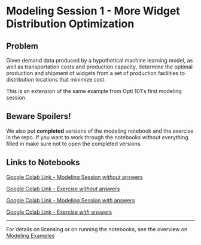 # Modeling Session 1 - More Widget Distribution Optimization

## Problem
Given demand data produced by a hypothetical machine learning model, as well as transportation costs and production capacity, determine the optimal production and shipment of widgets from a set of production facilities to distribution locations that minimize cost. 

This is an extension of the same example from Opti 101's first modeling session.

## Beware Spoilers!
We also put **completed** versions of the modeling notebook and the exercise in the repo. If you want to work through the notebooks without everything filled in make sure not to open the completed versions.


## Links to Notebooks

[Google Colab Link - Modeling Session *without* answers](https://colab.research.google.com/github/Gurobi/modeling-examples/blob/master/optimization201/Modeling_Session_1/modeling1.ipynb)

[Google Colab Link - Exercise *without* answers](https://colab.research.google.com/github/Gurobi/modeling-examples/blob/master/optimization201/Modeling_Session_1/exercise_set1.ipynb)

[Google Colab Link - Modeling Session *with* answers](https://colab.research.google.com/github/Gurobi/modeling-examples/blob/master/optimization201/Modeling_Session_1/completed_modeling1.ipynb)

[Google Colab Link - Exercise *with* answers](https://colab.research.google.com/github/Gurobi/modeling-examples/blob/master/optimization201/Modeling_Session_1/completed_exercise_eet1.ipynb)

----
For details on licensing or on running the notebooks, see the overview on [Modeling Examples](../../)
